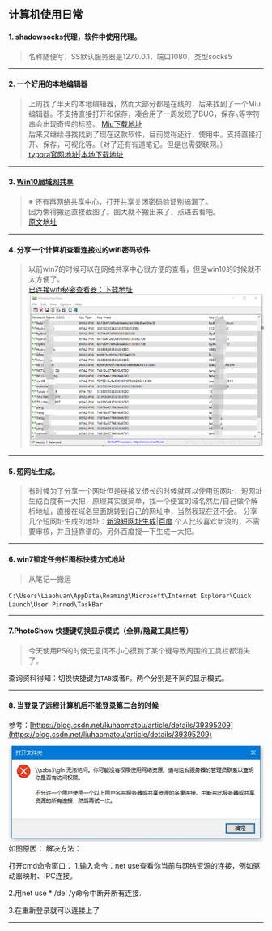 ## 计算机使用日常

#### 1.  shadowsocks代理，软件中使用代理。

> 名称随便写，SS默认服务器是127.0.0.1，端口1080，类型socks5  

---
#### 2. 一个好用的本地编辑器
> 上周找了半天的本地编辑器，然而大部分都是在线的，后来找到了一个Miu编辑器。不支持直接打开和保存，凑合用了一周发现了BUG，保存`\`等字符串会出现奇怪的标签。
> [Miu下载地址](https://github.com/516457377/Note/raw/master/Windowns/%E8%AE%A1%E7%AE%97%E6%9C%BA%E6%97%A5%E5%B8%B8/Miu-Ange-0.1.3-Setup.exe)  
> 后来又继续寻找找到了现在这款软件，目前觉得还行，使用中。支持直接打开、保存，可视化等。（对了还有有道笔记。但是也需要联网。）  
> [typora官网地址](https://typora.io/#)|[本地下载地址](https://github.com/516457377/Note/raw/master/Windowns/%E8%AE%A1%E7%AE%97%E6%9C%BA%E6%97%A5%E5%B8%B8/typora-setup-x64.exe)  
---
####  3. [Win10局域网共享](https://github.com/516457377/Note/blob/master/Windowns/计算机日常/Win10%E5%85%B1%E4%BA%AB.png)

> ※ 还有再网络共享中心，打开共享关闭密码验证别搞漏了。  
> 因为懒得搬运直接截图了。图大就不搬出来了，点进去看吧。  
> [原文地址](https://blog.csdn.net/qq_29558839/article/details/80711013)

---
#### 4. 分享一个计算机查看连接过的wifi密码软件
> 以前win7的时候可以在网络共享中心很方便的查看，但是win10的时候就不太方便了。  
> [已连接wifi秘密查看器：下载地址](https://raw.githubusercontent.com/516457377/Note/master/Windowns/%E8%AE%A1%E7%AE%97%E6%9C%BA%E6%97%A5%E5%B8%B8/%E5%B7%B2%E8%BF%9E%E6%8E%A5wifi%E7%A7%98%E5%AF%86%E6%9F%A5%E7%9C%8B%E5%99%A8.rar)  
> ![img](./计算机日常/img.png)

---
#### 5. 短网址生成。
> 有时候为了分享一个网址但是链接又很长的时候就可以使用短网址，短网址生成百度有一大把，原理其实很简单，找一个便宜的域名然后/自己做个解析地址，直接在域名里面跳转到自己的网址中，当然我现在还不会。
> 分享几个短网址生成的地址：[新浪短网址生成](http://dwz.wailian.work/)|[百度](https://dwz.cn/)
> 个人比较喜欢新浪的，不需要审核，并且挺靠谱的。另外百度搜一下生成一大把。

---
#### 6. win7锁定任务栏图标快捷方式地址
> 从笔记一搬运

`C:\Users\Liaohuan\AppData\Roaming\Microsoft\Internet Explorer\Quick Launch\User Pinned\TaskBar`

---
#### 7.PhotoShow 快捷键切换显示模式（全屏/隐藏工具栏等）
> 今天使用PS的时候无意间不小心摸到了某个键导致周围的工具栏都消失了。

查询资料得知：切换快捷键为`TAB`或者`F`。两个分别是不同的显示模式。

---
#### 8. 当登录了远程计算机后不能登录第二台的时候
参考：[https://blog.csdn.net/liuhaomatou/article/details/39395209](https://blog.csdn.net/liuhaomatou/article/details/39395209)  

![img2](./计算机日常/img2.jpg)  
如图原因：
解决方法：

打开cmd命令窗口：
1.输入命令：net use查看你当前与网络资源的连接，例如驱动器映射、IPC连接。

2.用net use * /del /y命令中断开所有连接.

3.在重新登录就可以连接上了

---
